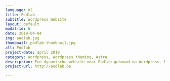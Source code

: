 ```yaml
---
language: nl
title: Podlab
subtitle: Wordpress Website
layout: default
modal-id: 6
date: 2019-04-04
img: podlab.jpg
thumbnail: podlab-thumbnail.jpg
alt: Podlab
project-date: april 2019
category: Wordpress, Wordpress theming, Astra
description: Een dynamische website voor Podlab gebouwd op Wordpress. Er werd gebruik gemaakt van een kant en klare lay-out met het thema Astra.
project-url: http://podlab.be

---
```

